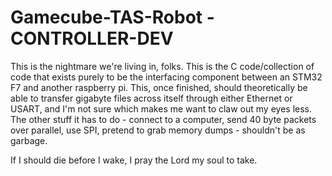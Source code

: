 # Gamecube-TAS-Robot - CONTROLLER-DEV
This is the nightmare we're living in, folks. 
This is the C code/collection of code that exists purely to be the interfacing component between an STM32 F7 and another raspberry pi.
This, once finished, should theoretically be able to transfer gigabyte files across itself through either Ethernet or USART, and I'm not sure which makes me want to claw out my eyes less.
The other stuff it has to do - connect to a computer, send 40 byte packets over parallel, use SPI, pretend to grab memory dumps - shouldn't be as garbage.

If I should die before I wake,
I pray the Lord my soul to take.
